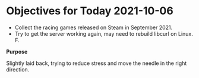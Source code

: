 # Objectives for Today 2021-10-06

- Collect the racing games released on Steam in September 2021.
- Try to get the server working again, may need to rebuild libcurl on Linux. F.

**Purpose**

Slightly laid back, trying to reduce stress and move the needle in the right direction.
